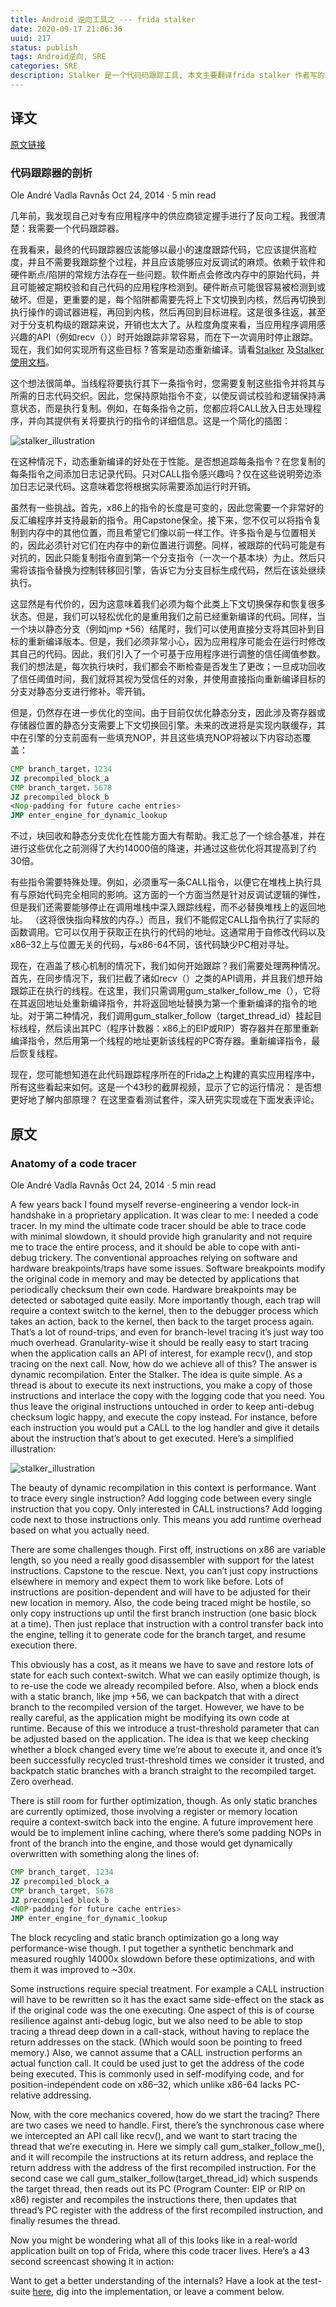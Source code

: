 ```yaml
---
title: Android 逆向工具之 --- frida stalker
date: 2020-09-17 21:06:36
uuid: 217
status: publish
tags: Android逆向, SRE 
categories: SRE
description: Stalker 是一个代码码跟踪工具, 本文主要翻译frida stalker 作者写的一篇blog。
---
```


## 译文

[原文链接](https://medium.com/@oleavr/anatomy-of-a-code-tracer-b081aadb0df8)

### 代码跟踪器的剖析

Ole André Vadla Ravnås Oct 24, 2014 · 5 min read

几年前，我发现自己对专有应用程序中的供应商锁定握手进行了反向工程。我很清楚：我需要一个代码跟踪器。

在我看来，最终的代码跟踪器应该能够以最小的速度跟踪代码，它应该提供高粒度，并且不需要我跟踪整个过程，并且应该能够应对反调试的麻烦。依赖于软件和硬件断点/陷阱的常规方法存在一些问题。软件断点会修改内存中的原始代码，并且可能被定期校验和自己代码的应用程序检测到。硬件断点可能很容易被检测到或破坏。但是，更重要的是，每个陷阱都需要先将上下文切换到内核，然后再切换到执行操作的调试器进程，再回到内核，然后再回到目标进程。这是很多往返，甚至对于分支机构级的跟踪来说，开销也太大了。从粒度角度来看，当应用程序调用感兴趣的API（例如recv（））时开始跟踪非常容易，而在下一次调用时停止跟踪。现在，我们如何实现所有这些目标？答案是动态重新编译。请看[Stalker](https://github.com/frida/frida-gum/blob/eace9f5deeca2de6e3fc92f73da71f43d9325d63/gum/backend-x86/gumstalker-x86.c) 及[Stalker使用文档](https://frida.re/docs/stalker/)。

这个想法很简单。当线程将要执行其下一条指令时，您需要复制这些指令并将其与所需的日志代码交织。因此，您保持原始指令不变，以使反调试校验和逻辑保持满意状态，而是执行复制。例如，在每条指令之前，您都应将CALL放入日志处理程序，并向其提供有关将要执行的指令的详细信息。这是一个简化的插图：

![stalker_illustration](/images/frida_stalker_1.png)

在这种情况下，动态重新编译的好处在于性能。是否想追踪每条指令？在您复制的每条指令之间添加日志记录代码。只对CALL指令感兴趣吗？仅在这些说明旁边添加日志记录代码。这意味着您将根据实际需要添加运行时开销。

虽然有一些挑战。首先，x86上的指令的长度是可变的，因此您需要一个非常好的反汇编程序并支持最新的指令。用Capstone保全。接下来，您不仅可以将指令复制到内存中的其他位置，而且希望它们像以前一样工作。许多指令是与位置相关的，因此必须针对它们在内存中的新位置进行调整。同样，被跟踪的代码可能是有对抗的，因此只能复制指令直到第一个分支指令（一次一个基本块）为止。然后只需将该指令替换为控制转移回引擎，告诉它为分支目标生成代码，然后在该处继续执行。

这显然是有代价的，因为这意味着我们必须为每个此类上下文切换保存和恢复很多状态。但是，我们可以轻松优化的是重用我们之前已经重新编译的代码。同样，当一个块以静态分支（例如jmp +56）结尾时，我们可以使用直接分支将其回补到目标的重新编译版本。但是，我们必须非常小心，因为应用程序可能会在运行时修改其自己的代码。因此，我们引入了一个可基于应用程序进行调整的信任阈值参数。我们的想法是，每次执行块时，我们都会不断检查是否发生了更改；一旦成功回收了信任阈值时间，我们就将其视为受信任的对象，并使用直接指向重新编译目标的分支对静态分支进行修补。零开销。

但是，仍然存在进一步优化的空间。由于目前仅优化静态分支，因此涉及寄存器或存储器位置的静态分支需要上下文切换回引擎。未来的改进将是实现内联缓存，其中在引擎的分支前面有一些填充NOP，并且这些填充NOP将被以下内容动态覆盖：
```asm
CMP branch_target，1234 
JZ precompiled_block_a 
CMP branch_target，5678 
JZ precompiled_block_b 
<Nop-padding for future cache entries> 
JMP enter_engine_for_dynamic_lookup
```

不过，块回收和静态分支优化在性能方面大有帮助。我汇总了一个综合基准，并在进行这些优化之前测得了大约14000倍的降速，并通过这些优化将其提高到了约30倍。

有些指令需要特殊处理。例如，必须重写一条CALL指令，以便它在堆栈上执行具有与原始代码完全相同的影响。这方面的一个方面当然是针对反调试逻辑的弹性，但是我们还需要能够停止在调用堆栈中深入跟踪线程，而不必替换堆栈上的返回地址。 （这将很快指向释放的内存。）而且，我们不能假定CALL指令执行了实际的函数调用。它可以仅用于获取正在执行的代码的地址。这通常用于自修改代码以及x86–32上与位置无关的代码，与x86-64不同，该代码缺少PC相对寻址。

现在，在涵盖了核心机制的情况下，我们如何开始跟踪？我们需要处理两种情况。首先，在同步情况下，我们拦截了诸如recv（）之类的API调用，并且我们想开始跟踪正在执行的线程。在这里，我们只需调用gum_stalker_follow_me（），它将在其返回地址处重新编译指令，并将返回地址替换为第一个重新编译的指令的地址。对于第二种情况，我们调用gum_stalker_follow（target_thread_id）挂起目标线程，然后读出其PC（程序计数器：x86上的EIP或RIP）寄存器并在那里重新编译指令，然后用第一个线程的地址更新该线程的PC寄存器。重新编译指令，最后恢复线程。

现在，您可能想知道在此代码跟踪程序所在的Frida之上构建的真实应用程序中，所有这些看起来如何。这是一个43秒的截屏视频，显示了它的运行情况：
是否想更好地了解内部原理？ 在这里查看测试套件，深入研究实现或在下面发表评论。

## 原文

### Anatomy of a code tracer

Ole André Vadla Ravnås Oct 24, 2014 · 5 min read

A few years back I found myself reverse-engineering a vendor lock-in handshake in a proprietary application. It was clear to me: I needed a code tracer.
In my mind the ultimate code tracer should be able to trace code with minimal slowdown, it should provide high granularity and not require me to trace the entire process, and it should be able to cope with anti-debug trickery. The conventional approaches relying on software and hardware breakpoints/traps have some issues. Software breakpoints modify the original code in memory and may be detected by applications that periodically checksum their own code. Hardware breakpoints may be detected or sabotaged quite easily. More importantly though, each trap will require a context switch to the kernel, then to the debugger process which takes an action, back to the kernel, then back to the target process again. That’s a lot of round-trips, and even for branch-level tracing it’s just way too much overhead. Granularity-wise it should be really easy to start tracing when the application calls an API of interest, for example recv(), and stop tracing on the next call. Now, how do we achieve all of this? The answer is dynamic recompilation. Enter the Stalker.
The idea is quite simple. As a thread is about to execute its next instructions, you make a copy of those instructions and interlace the copy with the logging code that you need. You thus leave the original instructions untouched in order to keep anti-debug checksum logic happy, and execute the copy instead. For instance, before each instruction you would put a CALL to the log handler and give it details about the instruction that’s about to get executed.
Here’s a simplified illustration:

![stalker_illustration](/images/frida_stalker_1.png)

The beauty of dynamic recompilation in this context is performance. Want to trace every single instruction? Add logging code between every single instruction that you copy. Only interested in CALL instructions? Add logging code next to those instructions only. This means you add runtime overhead based on what you actually need.

There are some challenges though. First off, instructions on x86 are variable length, so you need a really good disassembler with support for the latest instructions. Capstone to the rescue. Next, you can’t just copy instructions elsewhere in memory and expect them to work like before. Lots of instructions are position-dependent and will have to be adjusted for their new location in memory. Also, the code being traced might be hostile, so only copy instructions up until the first branch instruction (one basic block at a time). Then just replace that instruction with a control transfer back into the engine, telling it to generate code for the branch target, and resume execution there.

This obviously has a cost, as it means we have to save and restore lots of state for each such context-switch. What we can easily optimize though, is to re-use the code we already recompiled before. Also, when a block ends with a static branch, like jmp +56, we can backpatch that with a direct branch to the recompiled version of the target. However, we have to be really careful, as the application might be modifying its own code at runtime. Because of this we introduce a trust-threshold parameter that can be adjusted based on the application. The idea is that we keep checking whether a block changed every time we’re about to execute it, and once it’s been successfully recycled trust-threshold times we consider it trusted, and backpatch static branches with a branch straight to the recompiled target. Zero overhead.

There is still room for further optimization, though. As only static branches are currently optimized, those involving a register or memory location require a context-switch back into the engine. A future improvement here would be to implement inline caching, where there’s some padding NOPs in front of the branch into the engine, and those would get dynamically overwritten with something along the lines of:

```asm
CMP branch_target, 1234
JZ precompiled_block_a
CMP branch_target, 5678
JZ precompiled_block_b
<NOP-padding for future cache entries>
JMP enter_engine_for_dynamic_lookup
```

The block recycling and static branch optimization go a long way performance-wise though. I put together a synthetic benchmark and measured roughly 14000x slowdown before these optimizations, and with them it was improved to ~30x.

Some instructions require special treatment. For example a CALL instruction will have to be rewritten so it has the exact same side-effect on the stack as if the original code was the one executing. One aspect of this is of course resilience against anti-debug logic, but we also need to be able to stop tracing a thread deep down in a call-stack, without having to replace the return addresses on the stack. (Which would soon be pointing to freed memory.) Also, we cannot assume that a CALL instruction performs an actual function call. It could be used just to get the address of the code being executed. This is commonly used in self-modifying code, and for position-independent code on x86–32, which unlike x86-64 lacks PC-relative addressing.

Now, with the core mechanics covered, how do we start the tracing? There are two cases we need to handle. First, there’s the synchronous case where we intercepted an API call like recv(), and we want to start tracing the thread that we’re executing in. Here we simply call gum_stalker_follow_me(), and it will recompile the instructions at its return address, and replace the return address with the address of the first recompiled instruction. For the second case we call gum_stalker_follow(target_thread_id) which suspends the target thread, then reads out its PC (Program Counter: EIP or RIP on x86) register and recompiles the instructions there, then updates that thread’s PC register with the address of the first recompiled instruction, and finally resumes the thread.

Now you might be wondering what all of this looks like in a real-world application built on top of Frida, where this code tracer lives. Here’s a 43 second screencast showing it in action:

Want to get a better understanding of the internals? Have a look at the test-suite [here](https://github.com/frida/frida-gum/blob/eace9f5deeca2de6e3fc92f73da71f43d9325d63/tests/core/arch-x86/stalker-x86.c), dig into the implementation, or leave a comment below.


